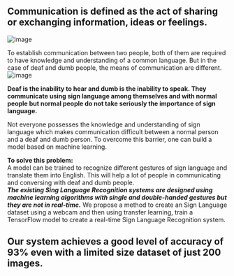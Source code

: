 Communication is defined as the act of sharing or exchanging information, ideas or feelings.<br>
------------------------------------------------------------------------------------------------------------------------------------------------------------------------
  ![image](https://user-images.githubusercontent.com/84015209/159914630-b69b6068-a74d-41bd-9f3d-4ac0af081741.png)


To establish communication between two people, both of them are required to have knowledge and understanding of a common language. But in the case of deaf and dumb people, the means of communication are different.
![image](https://user-images.githubusercontent.com/84015209/159914737-fc308cc4-cd2f-4e77-af38-d18c63f5cf3f.png)

**Deaf is the inability to hear and dumb is the inability to speak. They communicate using sign language among themselves and with normal people but normal people do not take seriously the importance of sign language.**<br>



Not everyone possesses the knowledge and understanding of sign language which makes communication difficult between a normal person and a deaf and dumb person. To overcome this barrier, one can build a model based on machine learning.

**To solve this problem:**<br>
A model can be trained to recognize different gestures of sign language and translate them into English. This will help a lot of people in communicating and conversing with deaf and dumb people.<br> 
***The existing Sing Language Recognition systems are designed using machine learning algorithms with single and double-handed gestures but they are not in real-time.*** We propose a method to create an Sign Language dataset using a webcam and then using transfer learning, train a TensorFlow model to create a real-time Sign Language Recognition system.<br>

Our system achieves a good level of **accuracy of 93% even with a limited size dataset of just 200 images.**
----------------------------------------------------------------------------------------------------------------
